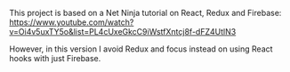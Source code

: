 This project is based on a Net Ninja tutorial on React, Redux and Firebase:
https://www.youtube.com/watch?v=Oi4v5uxTY5o&list=PL4cUxeGkcC9iWstfXntcj8f-dFZ4UtlN3

However, in this version I avoid Redux and focus instead on using React hooks with just Firebase. 